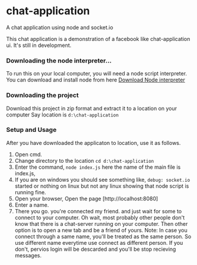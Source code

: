 chat-application
================

A chat application using node and socket.io

This chat application is a demonstration of a facebook like chat-application ui.
It's still in development.

### Downloading the node interpreter...
To run this on your local computer, you will need a node script interpreter.
You can download and install node from here [Download Node interpreter](http://nodejs.org/download/)

### Downloading the project
Download this project in zip format and extract it to a location on your computer
Say location is `d:\chat-application`

### Setup and Usage
After you have downloaded the applicaton to location, use it as follows.

1. Open cmd.
2. Change directory to the location `cd d:\chat-application`
3. Enter the command, `node index.js` here the name of the main file is index.js,
4. If you are on windows you should see something 
        like, `debug: socket.io` started
  or nothing on linux but not any linux showing that node script is running fine.
5. Open your browser, Open the page
        [http://localhost:8080]
6. Enter a name.
7. There you go. you're connected my friend. and just wait for some to connect to your computer.
  Oh wait, most probably other people don't know that there is a chat-server running on your computer.
  Then other option is to open a new tab and be a friend of yours.
  Note: In case you connect through a same name, you'll be treated as the same person. So use different name everytime use connect as different person. If you don't, pervios login will be descarded and you'll be stop recieving messages.



